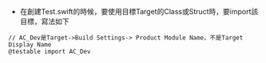 * 在創建Test.swift的時候，要使用目標Target的Class或Struct時，要import該目標，寫法如下

```
// AC_Dev是Target->Build Settings-> Product Module Name，不是Target Display Name
@testable import AC_Dev
```



